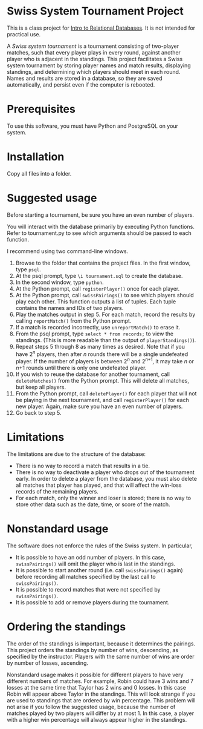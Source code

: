 # Swiss System Tournament Project
This is a class project for [Intro to Relational Databases](https://classroom.udacity.com/courses/ud197). 
It is not intended for practical use.

A _Swiss system tournament_ is a tournament consisting of two-player matches, 
such that every player plays in every round, against another player who is 
adjacent in the standings. This project facilitates a Swiss system tournament 
by storing player names and match results, displaying standings, and 
determining which players should meet in each round. Names and results are 
stored in a database, so they are saved automatically, and persist even if the 
computer is rebooted.

# Prerequisites
To use this software, you must have Python and PostgreSQL on your system.

# Installation
Copy all files into a folder.

# Suggested usage
Before starting a tournament, be sure you have an even number of players. 

You will interact with the database primarily by executing Python functions. 
Refer to tournament.py to see which arguments should be passed to each 
function.

I recommend using two command-line windows.

1. Browse to the folder that contains the project files. In the first window, type `psql`.
2. At the psql prompt, type `\i tournament.sql` to create the database.
3. In the second window, type `python`.
4. At the Python prompt, call `registerPlayer()` once for each player.
5. At the Python prompt, call `swissPairings()` to see which players should 
play each other. This function outputs a list of tuples. Each tuple contains 
the names and IDs of two players.
6. Play the matches output in step 5. For each match, record the results by 
calling `reportMatch()` from the Python prompt.
7. If a match is recorded incorrectly, use `unreportMatch()` to erase it.
8. From the psql prompt, type `select * from records;` to view the standings. 
(This is more readable than the output of `playerStandings()`).
9. Repeat steps 5 through 8 as many times as desired. Note that if you have 
2<sup>_n_</sup> players, then after _n_ rounds there will be a single undefeated 
player. If the number of players is between  2<sup>_n_</sup> and 2<sup>_n_+1</sup>, 
it may take _n_ or _n_+1 rounds until there is only one undefeated player.
10. If you wish to reuse the database for another tournament, call 
`deleteMatches()` from the Python prompt. This will delete all matches, but 
keep all players.
11. From the Python prompt, call `deletePlayer()` for each player that will 
not be playing in the next tournament, and call `registerPlayer()` for each 
new player. Again, make sure you have an even number of players.
12. Go back to step 5.

# Limitations
The limitations are due to the structure of the database: 

- There is no way to record a match that results in a tie.
- There is no way to deactivate a player who drops out of the tournament 
early. In order to delete a player from the database, you must also delete all 
matches that player has played, and that will affect the win-loss records of 
the remaining players.
- For each match, only the winner and loser is stored; there is no way to 
store other data such as the date, time, or score of the match.

# Nonstandard usage
The software does not enforce the rules of the Swiss system. In particular,

- It is possible to have an odd number of players. In this case, 
`swissPairings()` will omit the player who is last in the standings.
- It is possible to start another round (i.e. call `swissPairings()` again) 
before recording all matches specified by the last call to `swissPairings()`.
- It is possible to record matches that were not specified by `swissPairings()`.
- It is possible to add or remove players during the tournament.

# Ordering the standings
The order of the standings is important, because it determines the pairings. This 
project orders the standings by number of wins, descending, as specified by the 
instructor. Players with the same number of wins are order by number of losses, 
ascending.

Nonstandard usage makes it possible for different players to have very different 
numbers of matches. For example, Robin could have 3 wins and 7 losses at the same 
time that Taylor has 2 wins and 0 losses. In this case Robin will appear above 
Taylor in the standings. This will look strange if you are used to standings that 
are ordered by win percentage. This problem will not arise if you follow the 
suggested usage, because the number of matches played by two players will differ 
by at most 1. In this case, a player with a higher win percentage will always 
appear higher in the standings.